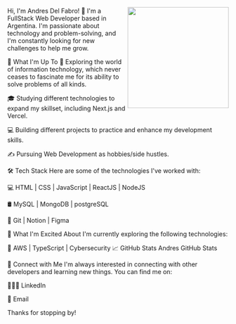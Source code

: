 Hi, I'm Andres Del Fabro! 👋
<img align='right' src="https://media.giphy.com/media/M9gbBd9nbDrOTu1Mqx/giphy.gif" width="230">
I'm a FullStack Web Developer based in Argentina. I'm passionate about technology and problem-solving, and I'm constantly looking for new challenges to help me grow.

🌱 What I'm Up To
🤔   Exploring the world of information technology, which never ceases to fascinate me for its ability to solve problems of all kinds.

🎓   Studying different technologies to expand my skillset, including Next.js and Vercel.

💻   Building different projects to practice and enhance my development skills.

✍️   Pursuing Web Development as hobbies/side hustles.

🛠 Tech Stack
Here are some of the technologies I've worked with:

💻   HTML | CSS | JavaScript | ReactJS | NodeJS

🛢   MySQL | MongoDB | postgreSQL

🔧   Git | Notion | Figma

🌟 What I'm Excited About
I'm currently exploring the following technologies:

🔧   AWS | TypeScript | Cybersecurity
📈 GitHub Stats
Andres GitHub Stats

🔗 Connect with Me
I'm always interested in connecting with other developers and learning new things. You can find me on:

👨🏻‍💼  LinkedIn

📧  Email

Thanks for stopping by!
